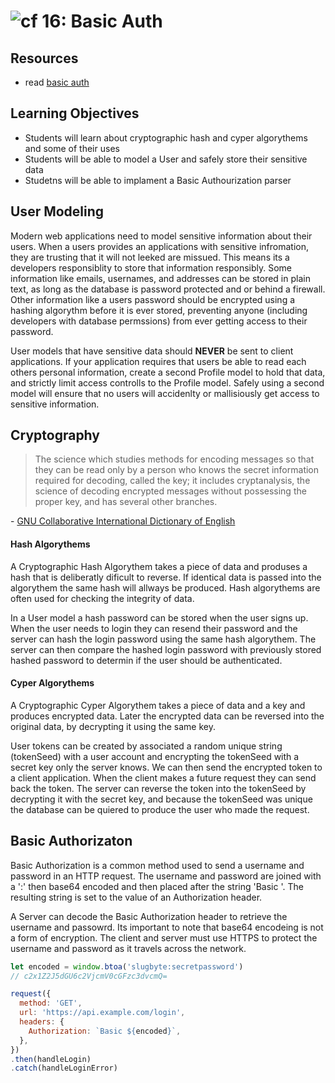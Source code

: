 ![cf](http://i.imgur.com/7v5ASc8.png) 16: Basic Auth
===

## Resources
* read [basic auth](https://en.wikipedia.org/wiki/Basic_access_authentication)

## Learning Objectives
* Students will learn about cryptographic hash and cyper algorythems and some of their uses
* Students will be able to model a User and safely store their sensitive data 
* Studetns will be able to implament a Basic Authourization parser

## User Modeling
Modern web applications need to model sensitive information about their users. When a users provides an applications with sensitive infromation, they are trusting that it will not leeked are missued. This means its a developers responsiblity to store that information responsibly. Some information like emails, usernames, and addresses can be stored in plain text, as long as the database is password protected and or behind a firewall. Other information like a users password should be encrypted using a hashing algorythm before it is ever stored, preventing anyone (including developers with database permssions) from ever getting access to their password.  

User models that have sensitive data should **NEVER** be sent to client applications. If your application requires that users be able to read each others personal information, create a second Profile model to hold that data, and strictly limit access controlls to the Profile model. Safely using a second model will ensure that no users will accidenlty or mallisiously get access to sensitive information. 

## Cryptography 
> The science which studies methods for encoding messages so that they can be read only by a person who knows the secret information required for decoding, called the key; it includes cryptanalysis, the science of decoding encrypted messages without possessing the proper key, and has several other branches.  

\- [GNU Collaborative International Dictionary of English](http://gcide.gnu.org.ua) 

#### Hash Algorythems
A Cryptographic Hash Algorythem takes a piece of data and produses a hash that is deliberatly dificult to reverse. If identical data is passed into the algorythem the same hash will allways be produced. Hash algorythems are often used for checking the integrity of data. 

In a User model a hash password can be stored when the user signs up. When the user needs to login they can resend their password and the server can hash the login password using the same hash algorythem. The server can then compare the hashed login password with previously stored hashed password to determin if the user should be authenticated.

#### Cyper Algorythems
A Cryptographic Cyper Algorythem takes a piece of data and a key and produces encrypted data. Later the encrypted data can be reversed into the original data, by decrypting it using the same key. 

User tokens can be created by associated a random unique string (tokenSeed) with a user account and encrypting the tokenSeed with a secret key only the server knows. We can then send the encrypted token to a client application. When the client makes a future request they can send back the token. The server can reverse the token into the tokenSeed by decrypting it with the secret key, and because the tokenSeed was unique the database can be quiered to produce the user who made the request. 

## Basic Authorizaton
Basic Authorization is a common method used to send a username and password in an HTTP request. The username and password are joined with a ':' then base64 encoded and then placed after the string 'Basic '. The resulting string is set to the value of an Authorization header.

A Server can decode the Basic Authorization header to retrieve the username and passowrd. Its important to note that base64 encodeing is not a form of encryption. The client and server must use HTTPS to protect the username and password as it travels across the network.

``` javascript
let encoded = window.btoa('slugbyte:secretpassword')
// c2x1Z2J5dGU6c2VjcmV0cGFzc3dvcmQ=

request({
  method: 'GET',
  url: 'https://api.example.com/login',
  headers: {
    Authorization: `Basic ${encoded}`,
  },
})
.then(handleLogin)
.catch(handleLoginError)
``` 

